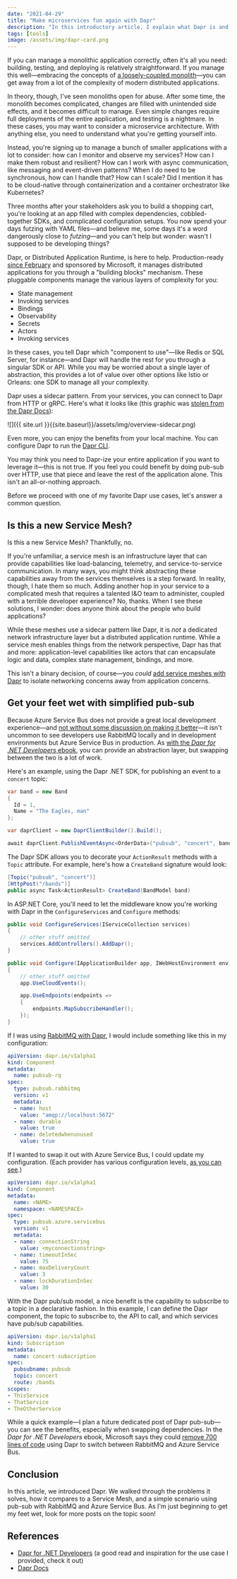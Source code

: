```yaml
---
date: "2021-04-29"
title: "Make microservices fun again with Dapr"
description: "In this introductory article, I explain what Dapr is and the problems it solves."
tags: [tools]
image: /assets/img/dapr-card.png
---
```


If you can manage a monolithic application correctly, often it's all you need: building, testing, and deploying is relatively straightforward. If you manage this well—embracing the concepts of [a loosely-coupled monolith](https://codeopinion.com/loosely-coupled-monolith)—you can get away from a lot of the complexity of modern distributed applications.

In theory, though, I've seen monoliths open for abuse. After some time, the monolith becomes complicated, changes are filled with unintended side effects, and it becomes difficult to manage. Even simple changes require full deployments of the entire application, and testing is a nightmare. In these cases, you may want to consider a microservice architecture. With anything else, you need to understand what you're getting yourself into.

Instead, you're signing up to manage a bunch of smaller applications with a lot to consider: how can I monitor and observe my services? How can I make them robust and resilient? How can I work with async communication, like messaging and event-driven patterns? When I do need to be synchronous, how can I handle that? How can I scale? Did I mention it has to be cloud-native through containerization and a container orchestrator like Kubernetes?

Three months after your stakeholders ask you to build a shopping cart, you're looking at an app filled with complex dependencies, cobbled-together SDKs, and complicated configuration setups. You now spend your days futzing with YAML files—and believe me, some days it's a word dangerously close to *futzing*—and you can't help but wonder: wasn't I supposed to be developing things?

Dapr, or Distributed Application Runtime, is here to help. Production-ready [since February](https://blog.dapr.io/posts/2021/02/17/announcing-dapr-v1.0/) and sponsored by Microsoft, it manages distributed applications for you through a "building blocks" mechanism. These pluggable components manage the various layers of complexity for you:

- State management
- Invoking services
- Bindings
- Observability
- Secrets
- Actors
- Invoking services

In these cases, you tell Dapr which "component to use"—like Redis or SQL Server, for instance—and Dapr will handle the rest for you through a singular SDK or API. While you may be worried about a single layer of abstraction, this provides a lot of value over other options like Istio or Orleans: one SDK to manage all your complexity.

Dapr uses a sidecar pattern. From your services, you can connect to Dapr from HTTP or gRPC. Here's what it looks like (this graphic was [stolen from the Dapr Docs](https://docs.dapr.io/concepts/overview/#self-hosted)):

![]({{ site.url }}{{site.baseurl}}/assets/img/overview-sidecar.png)

Even more, you can enjoy the benefits from your local machine. You can configure Dapr to run the [Dapr CLI](https://github.com/dapr/cli#launch-dapr-and-your-app).

You may think you need to Dapr-ize your entire application if you want to leverage it—this is not true. If you feel you could benefit by doing pub-sub over HTTP, use that piece and leave the rest of the application alone. This isn't an all-or-nothing approach.

Before we proceed with one of my favorite Dapr use cases, let's answer a common question.

## Is this a new Service Mesh?

Is this a new Service Mesh? Thankfully, no.

If you're unfamiliar, a service mesh is an infrastructure layer that can provide capabilities like load-balancing, telemetry, and service-to-service communication. In many ways, you might think abstracting these capabilities away from the services themselves is a step forward. In reality, though, I hate them so much. Adding another hop in your service to a complicated mesh that requires a talented I&O team to administer, coupled with a terrible developer experience? No, thanks. When I see these solutions, I wonder: does anyone think about the people who build applications?

While these meshes use a sidecar pattern like Dapr, it is *not* a dedicated network infrastructure layer but a distributed application runtime. While a service mesh enables things from the network perspective, Dapr has that and more: application-level capabilities like actors that can encapsulate logic and data, complex state management, bindings, and more.

This isn't a binary decision, of course—you *could* [add service meshes with Dapr](https://docs.dapr.io/concepts/faq/#networking-and-service-meshes) to isolate networking concerns away from application concerns.

## Get your feet wet with simplified pub-sub

Because Azure Service Bus does not provide a great local development experience—and [not without some discussion on making it better](https://github.com/Azure/azure-service-bus/issues/223)—it isn't uncommon to see developers use RabbitMQ locally and in development environments but Azure Service Bus in production. As [with the *Dapr for .NET Developers* ebook](https://docs.microsoft.com/dotnet/architecture/dapr-for-net-developers/reference-application#benefits-of-applying-dapr-to-eshop), you can provide an abstraction layer, but swapping between the two is a lot of work.

Here's an example, using the Dapr .NET SDK, for publishing an event to a `concert` topic:

```csharp
var band = new Band
{
  Id = 1,
  Name = "The Eagles, man"
};

var daprClient = new DaprClientBuilder().Build();

await daprClient.PublishEventAsync<OrderData>("pubsub", "concert", band);
```

The Dapr SDK allows you to decorate your `ActionResult` methods with a `Topic` attribute. For example, here's how a `CreateBand` signature would look:

```csharp
[Topic("pubsub", "concert")]
[HttpPost("/bands")]
public async Task<ActionResult> CreateBand(BandModel band)
```

In ASP.NET Core, you'll need to let the middleware know you're working with Dapr in the `ConfigureServices` and `Configure` methods:

```csharp
public void ConfigureServices(IServiceCollection services)
{
    // other stuff omitted
    services.AddControllers().AddDapr();
}

public void Configure(IApplicationBuilder app, IWebHostEnvironment env)
{
    // other stuff omitted
    app.UseCloudEvents();

    app.UseEndpoints(endpoints =>
    {
        endpoints.MapSubscribeHandler();
    });
}
```

If I was using [RabbitMQ with Dapr](https://v1-rc1.docs.dapr.io/operations/components/setup-pubsub/supported-pubsub/setup-rabbitmq/), I would include something like this in my configuration:

```yaml
apiVersion: dapr.io/v1alpha1
kind: Component
metadata:
  name: pubsub-rq
spec:
  type: pubsub.rabbitmq
  version: v1
  metadata:
  - name: host
    value: "amqp://localhost:5672"
  - name: durable
    value: true
  - name: deletedwhenunused
    value: true
```

If I wanted to swap it out with Azure Service Bus, I could update my configuration. (Each provider has various configuration levels, [as you can see](https://v1-rc1.docs.dapr.io/operations/components/setup-pubsub/supported-pubsub/setup-azure-servicebus/).)

```yaml
apiVersion: dapr.io/v1alpha1
kind: Component
metadata:
  name: <NAME>
  namespace: <NAMESPACE>
spec:
  type: pubsub.azure.servicebus
  version: v1
  metadata:
  - name: connectionString
    value: <myconnectionstring> 
  - name: timeoutInSec
    value: 75 
  - name: maxDeliveryCount
    value: 3
  - name: lockDurationInSec
    value: 30
```

With the Dapr pub/sub model, a nice benefit is the capability to subscribe to a topic in a declarative fashion. In this example, I can define the Dapr component, the topic to subscribe to, the API to call, and which services have pub/sub capabilities.

```yaml
apiVersion: dapr.io/v1alpha1
kind: Subscription
metadata:
  name: concert-subscription
spec:
  pubsubname: pubsub
  topic: concert
  route: /bands
scopes:
- ThisService
- ThatService
- TheOtherService
```

While a quick example—I plan a future dedicated post of Dapr pub-sub—you can see the benefits, especially when swapping dependencies. In the *Dapr for .NET Developers* ebook, Microsoft says they could [remove 700 lines of code](https://docs.microsoft.com/dotnet/architecture/dapr-for-net-developers/reference-application#benefits-of-applying-dapr-to-eshop) using Dapr to switch between RabbitMQ and Azure Service Bus.

## Conclusion

In this article, we introduced Dapr. We walked through the problems it solves, how it compares to a Service Mesh, and a simple scenario using pub-sub with RabbitMQ and Azure Service Bus. As I'm just beginning to get my feet wet, look for more posts on the topic soon!

## References

- [Dapr for .NET Developers](https://docs.microsoft.com/dotnet/architecture/dapr-for-net-developers/) (a good read and inspiration for the use case I provided, check it out)
- [Dapr Docs](https://docs.dapr.io/concepts/overview/)
